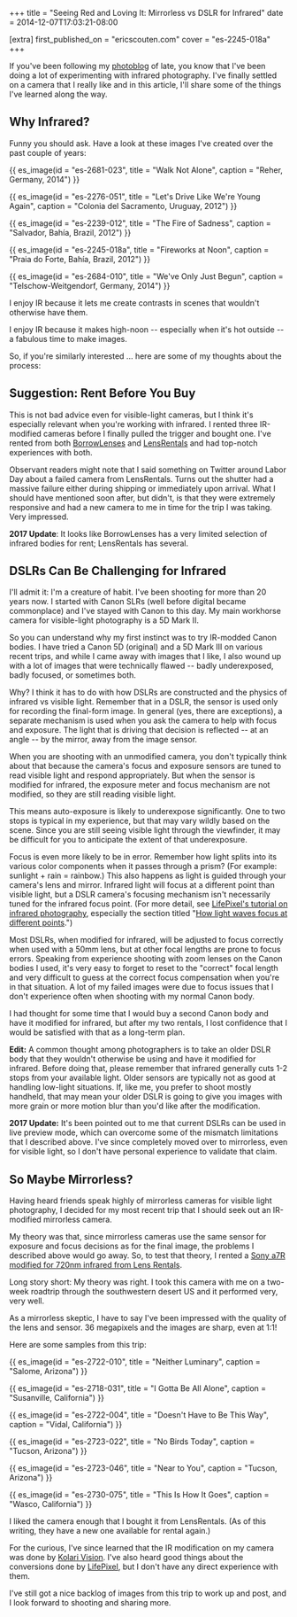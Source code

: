 +++
title = "Seeing Red and Loving It: Mirrorless vs DSLR for Infrared"
date = 2014-12-07T17:03:21-08:00

[extra]
first_published_on = "ericscouten.com"
cover = "es-2245-018a"
+++

If you've been following my [photoblog](https://photoblog.ericscouten.com) of late, you know that I've been doing a lot of experimenting with infrared photography. I've finally settled on a camera that I really like and in this article, I'll share some of the things I've learned along the way.

<!-- more -->

## Why Infrared?

Funny you should ask. Have a look at these images I've created over the past couple of years:

{{ es_image(id = "es-2681-023", title = "Walk Not Alone", caption = "Reher, Germany, 2014") }}

{{ es_image(id = "es-2276-051", title = "Let's Drive Like We're Young Again", caption = "Colonia del Sacramento, Uruguay, 2012") }}

{{ es_image(id = "es-2239-012", title = "The Fire of Sadness", caption = "Salvador, Bahía, Brazil, 2012") }}

{{ es_image(id = "es-2245-018a", title = "Fireworks at Noon", caption = "Praia do Forte, Bahía, Brazil, 2012") }}

{{ es_image(id = "es-2684-010", title = "We've Only Just Begun", caption = "Telschow-Weitgendorf, Germany, 2014") }}

I enjoy IR because it lets me create contrasts in scenes that wouldn't otherwise have them.

I enjoy IR because it makes high-noon -- especially when it's hot outside -- a fabulous time to make images.

So, if you're similarly interested ... here are some of my thoughts about the process:

## Suggestion: Rent Before You Buy

This is not bad advice even for visible-light cameras, but I think it's especially relevant when you're working with infrared. I rented three IR-modified cameras before I finally pulled the trigger and bought one. I've rented from both [BorrowLenses](https://www.borrowlenses.com/) and [LensRentals](https://www.lensrentals.com/) and had top-notch experiences with both.

Observant readers might note that I said something on Twitter around Labor Day about a failed camera from LensRentals. Turns out the shutter had a massive failure either during shipping or immediately upon arrival. What I should have mentioned soon after, but didn't, is that they were extremely responsive and had a new camera to me in time for the trip I was taking. Very impressed.

**2017 Update**: It looks like BorrowLenses has a very limited selection of infrared bodies for rent; LensRentals has several.

## DSLRs Can Be Challenging for Infrared

I'll admit it: I'm a creature of habit. I've been shooting for more than 20 years now. I started with Canon SLRs (well before digital became commonplace) and I've stayed with Canon to this day. My main workhorse camera for visible-light photography is a 5D Mark II.

So you can understand why my first instinct was to try IR-modded Canon bodies. I have tried a Canon 5D (original) and a 5D Mark III on various recent trips, and while I came away with images that I like, I also wound up with a lot of images that were technically flawed -- badly underexposed, badly focused, or sometimes both.

Why? I think it has to do with how DSLRs are constructed and the physics of infrared vs visible light. Remember that in a DSLR, the sensor is used only for recording the final-form image. In general (yes, there are exceptions), a separate mechanism is used when you ask the camera to help with focus and exposure. The light that is driving that decision is reflected -- at an angle -- by the mirror, away from the image sensor.

When you are shooting with an unmodified camera, you don't typically think about that because the camera's focus and exposure sensors are tuned to read visible light and respond appropriately. But when the sensor is modified for infrared, the exposure meter and focus mechanism are not modified, so they are still reading visible light.

This means auto-exposure is likely to underexpose significantly. One to two stops is typical in my experience, but that may vary wildly based on the scene. Since you are still seeing visible light through the viewfinder, it may be difficult for you to anticipate the extent of that underexposure.

Focus is even more likely to be in error. Remember how light splits into its various color components when it passes through a prism? (For example: sunlight + rain = rainbow.) This also happens as light is guided through your camera's lens and mirror. Infrared light will focus at a different point than visible light, but a DSLR camera's focusing mechanism isn't necessarily tuned for the infrared focus point. (For more detail, see [LifePixel's tutorial on infrared photography](https://www.lifepixel.com/infrared-photography-primer), especially the section titled "[How light waves focus at different points](https://www.lifepixel.com/infrared-photography-primer/ch2-basic-theory-how-light-waves-focus-at-different-points).")

Most DSLRs, when modified for infrared, will be adjusted to focus correctly when used with a 50mm lens, but at other focal lengths are prone to focus errors. Speaking from experience shooting with zoom lenses on the Canon bodies I used, it's very easy to forget to reset to the "correct" focal length and very difficult to guess at the correct focus compensation when you're in that situation. A lot of my failed images were due to focus issues that I don't experience often when shooting with my normal Canon body.

I had thought for some time that I would buy a second Canon body and have it modified for infrared, but after my two rentals, I lost confidence that I would be satisfied with that as a long-term plan.

**Edit:** A common thought among photographers is to take an older DSLR body that they wouldn't otherwise be using and have it modified for infrared. Before doing that, please remember that infrared generally cuts 1-2 stops from your available light. Older sensors are typically not as good at handling low-light situations. If, like me, you prefer to shoot mostly handheld, that may mean your older DSLR is going to give you images with more grain or more motion blur than you'd like after the modification.

**2017 Update:** It's been pointed out to me that current DSLRs can be used in live preview mode, which can overcome some of the mismatch limitations that I described above. I've since completely moved over to mirrorless, even for visible light, so I don't have personal experience to validate that claim.

## So Maybe Mirrorless?

Having heard friends speak highly of mirrorless cameras for visible light photography, I decided for my most recent trip that I should seek out an IR-modified mirrorless camera.

My theory was that, since mirrorless cameras use the same sensor for exposure and focus decisions as for the final image, the problems I described above would go away. So, to test that theory, I rented a [Sony a7R modified for 720nm infrared from Lens Rentals](https://www.lensrentals.com/rent/sony/e-mount/cameras/sony-alpha-a7r-ir-modified-720nm).

Long story short: My theory was right. I took this camera with me on a two-week roadtrip through the southwestern desert US and it performed very, very well.

As a mirrorless skeptic, I have to say I've been impressed with the quality of the lens and sensor. 36 megapixels and the images are sharp, even at 1:1!

Here are some samples from this trip:

{{ es_image(id = "es-2722-010", title = "Neither Luminary", caption = "Salome, Arizona") }}

{{ es_image(id = "es-2718-031", title = "I Gotta Be All Alone", caption = "Susanville, California") }}

{{ es_image(id = "es-2722-004", title = "Doesn't Have to Be This Way", caption = "Vidal, California") }}

{{ es_image(id = "es-2723-022", title = "No Birds Today", caption = "Tucson, Arizona") }}

{{ es_image(id = "es-2723-046", title = "Near to You", caption = "Tucson, Arizona") }}

{{ es_image(id = "es-2730-075", title = "This Is How It Goes", caption = "Wasco, California") }}

I liked the camera enough that I bought it from LensRentals. (As of this writing, they have a new one available for rental again.)

For the curious, I've since learned that the IR modification on my camera was done by [Kolari Vision](https://kolarivision.com/). I've also heard good things about the conversions done by [LifePixel](https://www.lifepixel.com/), but I don't have any direct experience with them.

I've still got a nice backlog of images from this trip to work up and post, and I look forward to shooting and sharing more.
